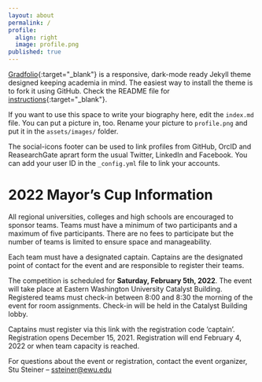 ```yaml
---
layout: about
permalink: /
profile:
  align: right
  image: profile.png
published: true
---
```

[Gradfolio](https://github.com/jitinnair1/gradfolio){:target="\_blank"} is a responsive, dark-mode ready Jekyll theme designed keeping academia in mind. The easiest way to install the theme is to fork it using GitHub. Check the README file for [instructions](https://github.com/jitinnair1/gradfolio#installation){:target="\_blank"}.

If you want to use this space to write your biography here, edit the `index.md` file. You can put a picture in, too. Rename your picture to `profile.png` and put it in the `assets/images/` folder.

The social-icons footer can be used to link profiles from GitHub, OrcID and ReasearchGate aprart form the usual Twitter, LinkedIn and Facebook. You can add your user ID in the `_config.yml` file to link your accounts.



# 2022 Mayor’s Cup Information

All regional universities, colleges and high schools are encouraged to sponsor teams. Teams must have a minimum of two participants and a maximum of five participants. There are no fees to participate but the number of teams is limited to ensure space and manageability.

Each team must have a designated captain. Captains are the designated point of contact for the event and are responsible to register their teams.

The competition is scheduled for **Saturday, February 5th, 2022**. The event will take place at Eastern Washington University Catalyst Building. Registered teams must check-in between 8:00 and 8:30 the morning of the event for room assignments. Check-in will be held in the Catalyst Building lobby.

Captains must register via this link with the registration code ‘captain’. Registration opens December 15, 2021. Registration will end February 4, 2022 or when team capacity is reached.

For questions about the event or registration, contact the event organizer, Stu Steiner – ssteiner@ewu.edu
